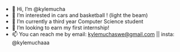 - 👋 Hi, I’m @kylemucha
- 👀 I’m interested in cars and basketball ! (light the beam)
- 🌱 I’m currently a third year Computer Science student
- 💞️ I’m looking to earn my first internship!
- 📫 You can reach me by email: kylemuchaswe@gmail.com || insta: @kylemuchaaa 

<!---
kylemucha/kylemucha is a ✨ special ✨ repository because its `README.md` (this file) appears on your GitHub profile.
You can click the Preview link to take a look at your changes.
--->
